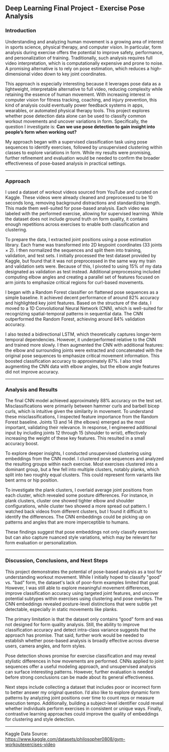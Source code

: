 ## Deep Learning Final Project - Exercise Pose Analysis

### Introduction
Understanding and analyzing human movement is a growing area of interest in sports science, physical therapy, and computer vision. In particular, form analysis during exercise offers the potential to improve safety, performance, and personalization of training. Traditionally, such analysis requires full video interpretation, which is computationally expensive and prone to noise. A promising alternative is to rely on pose estimation, which reduces a high-dimensional video down to key joint coordinates.

This approach is especially interesting because it leverages pose data as a lightweight, interpretable alternative to full video, reducing complexity while retaining the essence of human movement. With increasing interest in computer vision for fitness tracking, coaching, and injury prevention, this kind of analysis could eventually power feedback systems in apps, wearables, or automated physical therapy tools.
This project explores whether pose detection data alone can be used to classify common workout movements and uncover variations in form. Specifically, the question I investigate is: **Can we use pose detection to gain insight into people’s form when working out?**

My approach began with a supervised classification task using pose sequences to identify exercises, followed by unsupervised clustering within classes to explore variations in form. While my results were promising, further refinement and evaluation would be needed to confirm the broader effectiveness of pose-based analysis in practical settings.

---

### Approach 
I used a dataset of workout videos sourced from YouTube and curated on Kaggle. These videos were already cleaned and preprocessed to be 10 seconds long, removing background distractions and standardizing length. This made them well-suited for pose-based analysis. Each video was labeled with the performed exercise, allowing for supervised learning. While the dataset does not include ground truth on form quality, it contains enough repetitions across exercises to enable both classification and clustering.

To prepare the data, I extracted joint positions using a pose estimation library. Each frame was transformed into 2D keypoint coordinates (33 joints × 2). I then normalized the sequences and split them into training, validation, and test sets. I initially processed the test dataset provided by Kaggle, but found that it was not preprocessed in the same way my train and validation sets were. Because of this, I pivoted to using 15% of my data designated as validation as test instead. Additional preprocessing included computing elbow angles and creating a parallel set of features focused on arm joints to emphasize critical regions for curl-based movements.

I began with a Random Forest classifier on flattened pose sequences as a simple baseline. It achieved decent performance of around 82% accuracy and highlighted key joint features. Based on the structure of the data, I moved to a 1D Convolutional Neural Network (CNN), which is well-suited for recognizing spatial-temporal patterns in sequential data. The CNN outperformed the Random Forest, achieving around 84% validation accuracy.

I also tested a bidirectional LSTM, which theoretically captures longer-term temporal dependencies. However, it underperformed relative to the CNN and trained more slowly. I then augmented the CNN with additional features: the elbow and surrounding joints were extracted and concatenated with the original pose sequences to emphasize critical movement information. This boosted classification accuracy to approximately 87%. I also tried augmenting the CNN data with elbow angles, but the elbow angle features did not improve accuracy.

---

### Analysis and Results
The final CNN model achieved approximately 88% accuracy on the test set. Misclassifications were primarily between hammer curls and barbell bicep curls, which is intuitive given the similarity in movement. To understand these misclassifications, I inspected feature importance from the Random Forest baseline. Joints 13 and 14 (the elbows) emerged as the most important, validating their relevance. In response, I engineered additional input by including joints 12 through 15 (shoulder to wrist), effectively increasing the weight of these key features. This resulted in a small accuracy boost.

To explore deeper insights, I conducted unsupervised clustering using embeddings from the CNN model. I clustered pose sequences and analyzed the resulting groups within each exercise. Most exercises clustered into a dominant group, but a few fell into multiple clusters, notably planks, which split into two roughly equal clusters. This could represent form variants like bent arms or hip position.

To investigate the plank clusters, I overlaid average joint positions from each cluster, which revealed some posture differences. For instance, in plank clusters, cluster one showed tighter elbow and shoulder configurations, while cluster two showed a more spread out pattern. I watched back videos from different clusters, but I found it difficult to identify the differences. The CNN embeddings could be picking up on patterns and angles that are more imperceptible to humans.

These findings suggest that pose embeddings not only classify exercises but can also capture nuanced style variations, which may be relevant for form evaluation or personalization.

---

### Discussion, Conclusions, and Next Steps
This project demonstrates the potential of pose-based analysis as a tool for understanding workout movement. While I initially hoped to classify "good" vs. "bad" form, the dataset's lack of poor-form examples limited that goal. However, I was still able to explore meaningful movement differences, improve classification accuracy using targeted joint features, and uncover potential subtypes within exercises using clustering and pose overlays. The CNN embeddings revealed posture-level distinctions that were subtle yet detectable, especially in static movements like planks.

The primary limitation is that the dataset only contains “good” form and was not designed for form quality analysis. Still, the ability to improve classification accuracy and detect intra-class variance suggests that the approach has promise. That said, further work would be needed to establish whether pose-based analysis is broadly effective across diverse users, camera angles, and form styles.

Pose detection shows promise for exercise classification and may reveal stylistic differences in how movements are performed. CNNs applied to joint sequences offer a useful modeling approach, and unsupervised analysis can surface interesting patterns. However, further evaluation is needed before strong conclusions can be made about its general effectiveness.

Next steps include collecting a dataset that includes poor or incorrect form to better answer my original question. I’d also like to explore dynamic form patterns by analyzing joint positions over time to count reps or measure execution tempo. Additionally, building a subject-level identifier could reveal whether individuals perform exercises in consistent or unique ways. Finally, contrastive learning approaches could improve the quality of embeddings for clustering and style detection.

---

Kaggle Data Source: https://www.kaggle.com/datasets/philosopher0808/gym-workoutexercises-video



